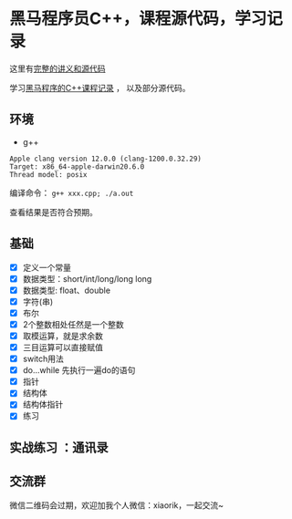 # 黑马程序员C++，课程源代码，学习记录

这里有[完整的讲义和源代码](https://github.com/AnkerLeng/Cpp-0-1-Resource)


学习[黑马程序的C++课程记录](https://www.bilibili.com/video/BV1et411b73Z) ，
以及部分源代码。

## 环境

- g++
```
Apple clang version 12.0.0 (clang-1200.0.32.29)
Target: x86_64-apple-darwin20.6.0
Thread model: posix
```
编译命令：
`g++ xxx.cpp; ./a.out`

查看结果是否符合预期。

## 基础
- [x] 定义一个常量
- [x] 数据类型：short/int/long/long long
- [x] 数据类型: float、double
- [x] 字符(串) 
- [x] 布尔
- [x] 2个整数相处任然是一个整数
- [x] 取模运算，就是求余数
- [x] 三目运算可以直接赋值
- [x] switch用法
- [x] do…while 先执行一遍do的语句
- [x] 指针
- [x] 结构体
- [x] 结构体指针
- [x] 练习

## 实战练习 ：通讯录


## 交流群

微信二维码会过期，欢迎加我个人微信：xiaorik，一起交流~




